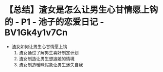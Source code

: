# 【总结】渣女是怎么让男生心甘情愿上钩的 - P1 - 池子的恋爱日记 - BV1Gk4y1v7Cn

-   渣女如何让男生心甘情愿上钩
    1.  渣女通过了解男生喜好制定计划
    2.  渣女制造让男生想追她的情境
    3.  渣女制造暧昧假象让男生迷失自我